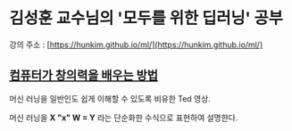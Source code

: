 # 김성훈 교수님의 '모두를 위한 딥러닝' 공부

강의 주소 : [https://hunkim.github.io/ml/](https://hunkim.github.io/ml/)

## [컴퓨터가 창의력을 배우는 방법](https://www.ted.com/talks/blaise_aguera_y_arcas_how_computers_are_learning_to_be_creative?language=ko#t-413850)

머신 러닝을 일반인도 쉽게 이해할 수 있도록 비유한 Ted 영상.

머신 러닝을 **X "x" W = Y** 라는 단순화한 수식으로 표현하여 설명한다.
